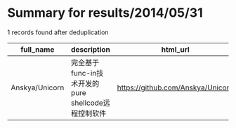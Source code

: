 
# Summary for results/2014/05/31
    
1 records found after deduplication

| full_name | description | html_url | matched_list | matched_count | pushed_at | size | stargazers_count | language | forks_count | vul_ids |
|----------------|--------------------------------------|-----------------------------------|----------------|-----------------|---------------------------|--------|--------------------|------------|---------------|-----------|
| Anskya/Unicorn | 完全基于func-in技术开发的pure shellcode远程控制软件 | https://github.com/Anskya/Unicorn | ['shellcode'] | 1 | 2014-05-31 05:41:13+00:00 | 0 | 0 | nan | 0 | [] |
